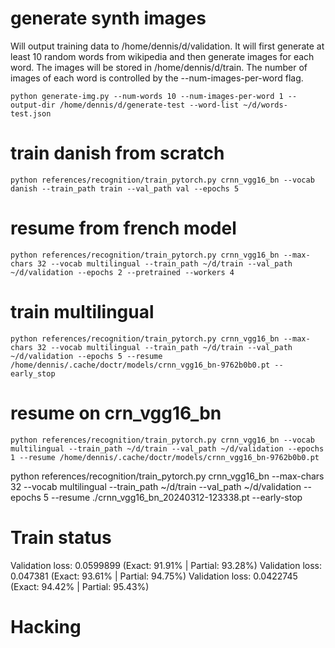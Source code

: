 # generate synth images 

Will output training data to /home/dennis/d/validation. It will first generate at least 10 random words from wikipedia and then generate images for each word. The images will be stored in /home/dennis/d/train. The number of images of each word is controlled by the --num-images-per-word flag.

    python generate-img.py --num-words 10 --num-images-per-word 1 --output-dir /home/dennis/d/generate-test --word-list ~/d/words-test.json 

# train danish from scratch

    python references/recognition/train_pytorch.py crnn_vgg16_bn --vocab danish --train_path train --val_path val --epochs 5 

# resume from french model

    python references/recognition/train_pytorch.py crnn_vgg16_bn --max-chars 32 --vocab multilingual --train_path ~/d/train --val_path ~/d/validation --epochs 2 --pretrained --workers 4

# train multilingual

    python references/recognition/train_pytorch.py crnn_vgg16_bn --max-chars 32 --vocab multilingual --train_path ~/d/train --val_path ~/d/validation --epochs 5 --resume /home/dennis/.cache/doctr/models/crnn_vgg16_bn-9762b0b0.pt --early_stop

# resume on crn_vgg16_bn 

    python references/recognition/train_pytorch.py crnn_vgg16_bn --vocab multilingual --train_path ~/d/train --val_path ~/d/validation --epochs 1 --resume /home/dennis/.cache/doctr/models/crnn_vgg16_bn-9762b0b0.pt

    

python references/recognition/train_pytorch.py crnn_vgg16_bn --max-chars 32 --vocab multilingual --train_path ~/d/train --val_path ~/d/validation --epochs 5 --resume ./crnn_vgg16_bn_20240312-123338.pt --early-stop


# Train status

Validation loss: 0.0599899 (Exact: 91.91% | Partial: 93.28%)
Validation loss: 0.047381 (Exact: 93.61% | Partial: 94.75%)
Validation loss: 0.0422745 (Exact: 94.42% | Partial: 95.43%) 

# Hacking



